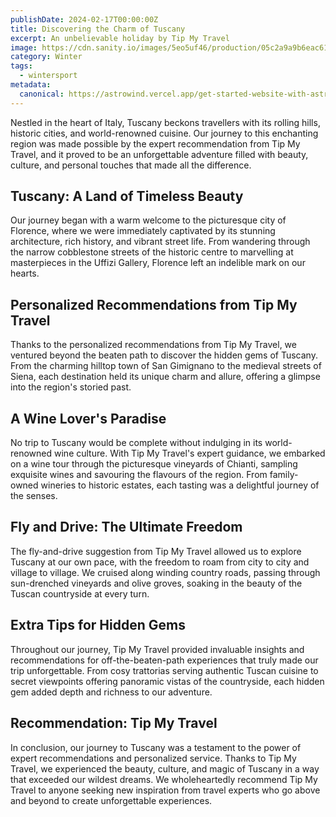 ```yaml
---
publishDate: 2024-02-17T00:00:00Z
title: Discovering the Charm of Tuscany
excerpt: An unbelievable holiday by Tip My Travel
image: https://cdn.sanity.io/images/5eo5uf46/production/05c2a9a9b6eac6179fe707eba1ecd41940870c3c-2880x2160.jpg?w=2000&fit=max&auto=format
category: Winter
tags:
  - wintersport
metadata:
  canonical: https://astrowind.vercel.app/get-started-website-with-astro-tailwind-css
---
```


Nestled in the heart of Italy, Tuscany beckons travellers with its rolling hills, historic cities, and world-renowned cuisine. Our journey to this enchanting region was made possible by the expert recommendation from Tip My Travel, and it proved to be an unforgettable adventure filled with beauty, culture, and personal touches that made all the difference.

## Tuscany: A Land of Timeless Beauty

Our journey began with a warm welcome to the picturesque city of Florence, where we were immediately captivated by its stunning architecture, rich history, and vibrant street life. From wandering through the narrow cobblestone streets of the historic centre to marvelling at masterpieces in the Uffizi Gallery, Florence left an indelible mark on our hearts.

## Personalized Recommendations from Tip My Travel

Thanks to the personalized recommendations from Tip My Travel, we ventured beyond the beaten path to discover the hidden gems of Tuscany. From the charming hilltop town of San Gimignano to the medieval streets of Siena, each destination held its unique charm and allure, offering a glimpse into the region's storied past.

## A Wine Lover's Paradise

No trip to Tuscany would be complete without indulging in its world-renowned wine culture. With Tip My Travel's expert guidance, we embarked on a wine tour through the picturesque vineyards of Chianti, sampling exquisite wines and savouring the flavours of the region. From family-owned wineries to historic estates, each tasting was a delightful journey of the senses.

## Fly and Drive: The Ultimate Freedom

The fly-and-drive suggestion from Tip My Travel allowed us to explore Tuscany at our own pace, with the freedom to roam from city to city and village to village. We cruised along winding country roads, passing through sun-drenched vineyards and olive groves, soaking in the beauty of the Tuscan countryside at every turn.

## Extra Tips for Hidden Gems

Throughout our journey, Tip My Travel provided invaluable insights and recommendations for off-the-beaten-path experiences that truly made our trip unforgettable. From cosy trattorias serving authentic Tuscan cuisine to secret viewpoints offering panoramic vistas of the countryside, each hidden gem added depth and richness to our adventure.

## Recommendation: Tip My Travel

In conclusion, our journey to Tuscany was a testament to the power of expert recommendations and personalized service. Thanks to Tip My Travel, we experienced the beauty, culture, and magic of Tuscany in a way that exceeded our wildest dreams. We wholeheartedly recommend Tip My Travel to anyone seeking new inspiration from travel experts who go above and beyond to create unforgettable experiences.
